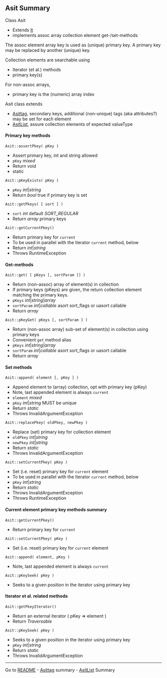 [comment]: # (This file is part of Asit, manages array collections. Copyright 2020 Kjell-Inge Gustafsson, kigkonsult, All rights reserved, licence LGPL 3.0)
## Asit Summary

Class Asit 
* Extends [It]
* implements assoc array collection element get-/set-methods

The assoc element array key is used as (unique) primary key.
A primary key may be replaced by another (unique) key.

Collection elements are searchable using
* Iterator (et al.) methods
* primary key(s)

For non-assoc arrays,
* primary key is the (numeric) array index

Asit class extends
* [Asittag], secondary keys, additional (non-unique) tags (aka attributes?) may be set for each element
* [AsitList], assure collection elements of expected valueType

#### Primary key methods

```Asit::assertPkey( pKey )```
* Assert primary key, int and string allowed
* ```pKey``` _mixed_
* Return void
* static

```Asit::pKeyExists( pKey )```
* ```pKey``` _int_|_string_
* Return _bool_ true if primary key is set

```Asit::getPkeys( [ sort ] )```
* ```sort``` _int_ default _SORT_REGULAR_
* Return _array_  primary keys

```Asit::getCurrentPkey()```
* Return primary key for ```current```
* To be used in parallel with the Iterator ```current``` method, below
* Return _int_|_string_
* Throws RuntimeException

#### Get-methods

```Asit::get( [ pKeys [, sortParam ]] )```
* Return (non-assoc) array of element(s) in collection
* If primary keys (pKeys) are given, the return collection element matching the primary keys.
* ```pKeys``` _int_|_string_|_array_
* ```sortParam``` _int_|_callable_  asort sort_flags or uasort callable
* Return _array_

```Asit::pKeyGet( pKeys [, sortParam ] )```
* Return (non-assoc array) sub-set of element(s) in collection using primary keys
* Convenient ```get``` method alias
* ```pKeys``` _int_|_string_|_array_
* ```sortParam``` _int_|_callable_  asort sort_flags or uasort callable
* Return _array_

#### Set methods

```Asit::append( element [, pKey ] )```
* Append element to (array) collection, opt with primary key (pKey)
* Note, last appended element is always ```current```
* ```element``` _mixed_
* ```pKey``` _int_|_string_  MUST be unique
* Return _static_
* Throws InvalidArgumentException
    
```Asit::replacePkey( oldPkey, newPkey )```
* Replace (set) primary key for collection element
* ```oldPkey``` _int_|_string_
* ```newPkey``` _int_|_string_
* Return _static_
* Throws InvalidArgumentException

```Asit::setCurrentPkey( pKey )```
* Set (i.e. reset) primary key for ```current``` element
* To be used in parallel with the Iterator ```current``` method, below
* ```pKey``` _int_|_string_
* Return _static_
* Throws InvalidArgumentException
* Throws RuntimeException

#### Current element primary key methods summary

```Asit::getCurrentPkey()```
* Return primary key for ```current```

```Asit::setCurrentPkey( pKey )```
* Set (i.e. reset) primary key for ```current``` element

```Asit::append( element, pKey )```
* Note, last appended element is always ```current```

```Asit::pKeySeek( pKey )```
* Seeks to a given position in the iterator using primary key

#### Iterator et al. related methods

```Asit::getPkeyIterator()```
* Return an external iterator ( pKey => element )
* Return _Traversable_

```Asit::pKeySeek( pKey )```
* Seeks to a given position in the iterator using primary key
* ```pKey``` _int_|_string_
* Return _static_
* Throws InvalidArgumentException

---
Go to [README] - [Asittag] summary - [AsitList] Summary 

[It]:ItSummary.md
[AsitList]:ListSummary.md
[Asittag]:AsittagSummary.md
[README]:../README.md

